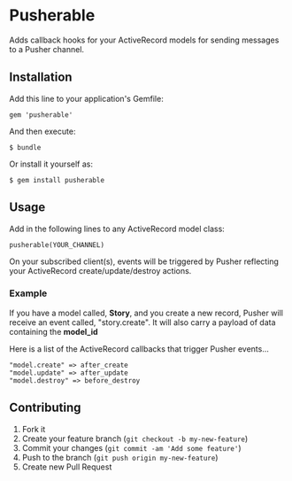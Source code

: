 # Pusherable

Adds callback hooks for your ActiveRecord models for sending messages to a Pusher channel.

## Installation

Add this line to your application's Gemfile:

    gem 'pusherable'

And then execute:

    $ bundle

Or install it yourself as:

    $ gem install pusherable

## Usage

Add in the following lines to any ActiveRecord model class:

    pusherable(YOUR_CHANNEL)

On your subscribed client(s), events will be triggered by Pusher reflecting your ActiveRecord create/update/destroy actions.

### Example

If you have a model called, __Story__, and you create a new record, Pusher will receive an event called, "story.create".
It will also carry a payload of data containing the __model_id__

Here is a list of the ActiveRecord callbacks that trigger Pusher events...

```
"model.create" => after_create
"model.update" => after_update
"model.destroy" => before_destroy
```

## Contributing

1. Fork it
2. Create your feature branch (`git checkout -b my-new-feature`)
3. Commit your changes (`git commit -am 'Add some feature'`)
4. Push to the branch (`git push origin my-new-feature`)
5. Create new Pull Request

